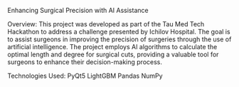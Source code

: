 Enhancing Surgical Precision with AI Assistance

Overview: This project was developed as part of the Tau Med Tech Hackathon to address a challenge presented by Ichilov Hospital. The goal is to assist surgeons in improving the precision of surgeries through the use of artificial intelligence. The project employs AI algorithms to calculate the optimal length and degree for surgical cuts, providing a valuable tool for surgeons to enhance their decision-making process.

Technologies Used:
PyQt5
LightGBM
Pandas
NumPy
